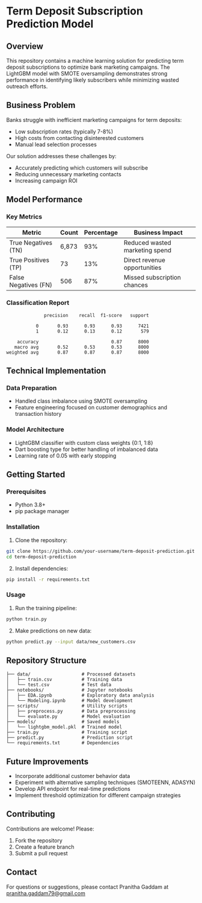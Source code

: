 # Term Deposit Subscription Prediction Model

## Overview
This repository contains a machine learning solution for predicting term deposit subscriptions to optimize bank marketing campaigns. The LightGBM model with SMOTE oversampling demonstrates strong performance in identifying likely subscribers while minimizing wasted outreach efforts.

## Business Problem
Banks struggle with inefficient marketing campaigns for term deposits:
- Low subscription rates (typically 7-8%)
- High costs from contacting disinterested customers
- Manual lead selection processes

Our solution addresses these challenges by:
- Accurately predicting which customers will subscribe
- Reducing unnecessary marketing contacts
- Increasing campaign ROI

## Model Performance
### Key Metrics
| Metric               | Count | Percentage | Business Impact               |
|----------------------|-------|------------|--------------------------------|
| True Negatives (TN)  | 6,873 | 93%        | Reduced wasted marketing spend |
| True Positives (TP)  | 73    | 13%        | Direct revenue opportunities   |
| False Negatives (FN) | 506   | 87%        | Missed subscription chances    |

### Classification Report
```
              precision    recall  f1-score   support

           0       0.93      0.93      0.93      7421
           1       0.12      0.13      0.12       579

    accuracy                           0.87      8000
   macro avg       0.52      0.53      0.53      8000
weighted avg       0.87      0.87      0.87      8000
```

## Technical Implementation
### Data Preparation
- Handled class imbalance using SMOTE oversampling
- Feature engineering focused on customer demographics and transaction history

### Model Architecture
- LightGBM classifier with custom class weights {0:1, 1:8}
- Dart boosting type for better handling of imbalanced data
- Learning rate of 0.05 with early stopping

## Getting Started

### Prerequisites
- Python 3.8+
- pip package manager

### Installation
1. Clone the repository:
```bash
git clone https://github.com/your-username/term-deposit-prediction.git
cd term-deposit-prediction
```

2. Install dependencies:
```bash
pip install -r requirements.txt
```

### Usage
1. Run the training pipeline:
```bash
python train.py
```

2. Make predictions on new data:
```bash
python predict.py --input data/new_customers.csv
```

## Repository Structure
```
├── data/                   # Processed datasets
│   ├── train.csv           # Training data
│   └── test.csv            # Test data
├── notebooks/              # Jupyter notebooks
│   ├── EDA.ipynb           # Exploratory data analysis
│   └── Modeling.ipynb      # Model development
├── scripts/                # Utility scripts
│   ├── preprocess.py       # Data preprocessing
│   └── evaluate.py         # Model evaluation
├── models/                 # Saved models
│   └── lightgbm_model.pkl  # Trained model
├── train.py                # Training script
├── predict.py              # Prediction script
└── requirements.txt        # Dependencies
```

## Future Improvements
- Incorporate additional customer behavior data
- Experiment with alternative sampling techniques (SMOTEENN, ADASYN)
- Develop API endpoint for real-time predictions
- Implement threshold optimization for different campaign strategies

## Contributing
Contributions are welcome! Please:
1. Fork the repository
2. Create a feature branch
3. Submit a pull request

## Contact
For questions or suggestions, please contact Pranitha Gaddam at pranitha.gaddam79@gmail.com
